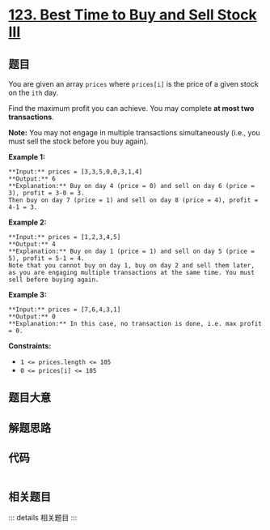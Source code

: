 # [123. Best Time to Buy and Sell Stock III](https://leetcode.com/problems/best-time-to-buy-and-sell-stock-iii)

## 题目

You are given an array `prices` where `prices[i]` is the price of a given
stock on the `ith` day.

Find the maximum profit you can achieve. You may complete **at most two
transactions**.

**Note:** You may not engage in multiple transactions simultaneously (i.e.,
you must sell the stock before you buy again).



**Example 1:**

    
    
    **Input:** prices = [3,3,5,0,0,3,1,4]
    **Output:** 6
    **Explanation:** Buy on day 4 (price = 0) and sell on day 6 (price = 3), profit = 3-0 = 3.
    Then buy on day 7 (price = 1) and sell on day 8 (price = 4), profit = 4-1 = 3.

**Example 2:**

    
    
    **Input:** prices = [1,2,3,4,5]
    **Output:** 4
    **Explanation:** Buy on day 1 (price = 1) and sell on day 5 (price = 5), profit = 5-1 = 4.
    Note that you cannot buy on day 1, buy on day 2 and sell them later, as you are engaging multiple transactions at the same time. You must sell before buying again.
    

**Example 3:**

    
    
    **Input:** prices = [7,6,4,3,1]
    **Output:** 0
    **Explanation:** In this case, no transaction is done, i.e. max profit = 0.
    



**Constraints:**

  * `1 <= prices.length <= 105`
  * `0 <= prices[i] <= 105`


## 题目大意

## 解题思路

## 代码

```javascript

```

## 相关题目

::: details 相关题目
:::
